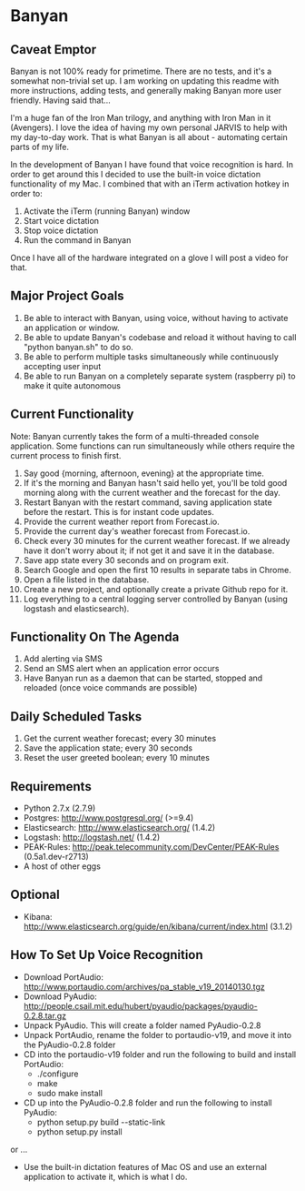 # Banyan

## Caveat Emptor

Banyan is not 100% ready for primetime. There are no tests, and it's a somewhat non-trivial set up. I am working on updating this readme with more instructions, adding tests, and generally making Banyan more user friendly. Having said that...

I'm a huge fan of the Iron Man trilogy, and anything with Iron Man in it (Avengers). I love the idea of having my own personal JARVIS to help with my day-to-day work. That is what Banyan is all about - automating certain parts of my life.

In the development of Banyan I have found that voice recognition is hard. In order to get around this I decided to use the built-in voice dictation functionality of my Mac. I combined that with an iTerm activation hotkey in order to:

1. Activate the iTerm (running Banyan) window
2. Start voice dictation
3. Stop voice dictation
4. Run the command in Banyan

Once I have all of the hardware integrated on a glove I will post a video for that.


## Major Project Goals

1. Be able to interact with Banyan, using voice, without having to activate an application or window.
2. Be able to update Banyan's codebase and reload it without having to call "python banyan.sh" to do so.
3. Be able to perform multiple tasks simultaneously while continuously accepting user input
4. Be able to run Banyan on a completely separate system (raspberry pi) to make it quite autonomous


## Current Functionality

Note: Banyan currently takes the form of a multi-threaded console application. Some functions can run simultaneously
      while others require the current process to finish first.

1. Say good {morning, afternoon, evening} at the appropriate time.
2. If it's the morning and Banyan hasn't said hello yet, you'll be told good morning along with the current weather 
   and the forecast for the day.
3. Restart Banyan with the restart command, saving application state before the restart. This is for instant code updates.
4. Provide the current weather report from Forecast.io.
5. Provide the current day's weather forecast from Forecast.io.
6. Check every 30 minutes for the current weather forecast. If we already have it don't worry about it; if not get it and save it in the database.
7. Save app state every 30 seconds and on program exit.
8. Search Google and open the first 10 results in separate tabs in Chrome.
9. Open a file listed in the database.
10. Create a new project, and optionally create a private Github repo for it.
11. Log everything to a central logging server controlled by Banyan (using logstash and elasticsearch).


## Functionality On The Agenda

1. Add alerting via SMS
2. Send an SMS alert when an application error occurs
3. Have Banyan run as a daemon that can be started, stopped and reloaded (once voice commands are possible)
    

## Daily Scheduled Tasks

1. Get the current weather forecast; every 30 minutes
2. Save the application state; every 30 seconds
3. Reset the user greeted boolean; every 10 minutes


## Requirements

* Python 2.7.x (2.7.9)
* Postgres: http://www.postgresql.org/ (>=9.4)
* Elasticsearch: http://www.elasticsearch.org/ (1.4.2)
* Logstash: http://logstash.net/ (1.4.2)
* PEAK-Rules: http://peak.telecommunity.com/DevCenter/PEAK-Rules (0.5a1.dev-r2713)
* A host of other eggs


## Optional
 
* Kibana: http://www.elasticsearch.org/guide/en/kibana/current/index.html (3.1.2)


## How To Set Up Voice Recognition

* Download PortAudio: http://www.portaudio.com/archives/pa_stable_v19_20140130.tgz
* Download PyAudio: http://people.csail.mit.edu/hubert/pyaudio/packages/pyaudio-0.2.8.tar.gz
* Unpack PyAudio. This will create a folder named PyAudio-0.2.8
* Unpack PortAudio, rename the folder to portaudio-v19, and move it into the PyAudio-0.2.8 folder
* CD into the portaudio-v19 folder and run the following to build and install PortAudio:
    * ./configure
    * make
    * sudo make install
* CD up into the PyAudio-0.2.8 folder and run the following to install PyAudio:
    * python setup.py build --static-link
    * python setup.py install

or ...

* Use the built-in dictation features of Mac OS and use an external application to activate it, which is what I do.